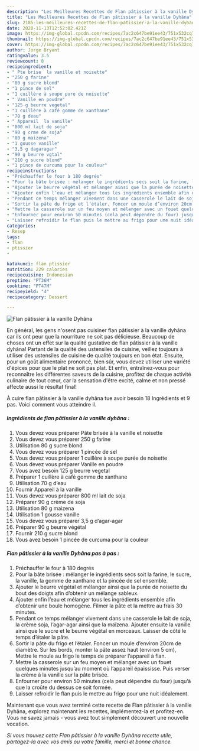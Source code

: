 ```yaml
---
description: "Les Meilleures Recettes de Flan pâtissier à la vanille Dyhãna"
title: "Les Meilleures Recettes de Flan pâtissier à la vanille Dyhãna"
slug: 2185-les-meilleures-recettes-de-flan-patissier-a-la-vanille-dyhana
date: 2020-11-13T12:52:02.421Z
image: https://img-global.cpcdn.com/recipes/7ac2c647be91ee43/751x532cq70/flan-patissier-a-la-vanille-dyhana-photo-principale-de-la-recette.jpg
thumbnail: https://img-global.cpcdn.com/recipes/7ac2c647be91ee43/751x532cq70/flan-patissier-a-la-vanille-dyhana-photo-principale-de-la-recette.jpg
cover: https://img-global.cpcdn.com/recipes/7ac2c647be91ee43/751x532cq70/flan-patissier-a-la-vanille-dyhana-photo-principale-de-la-recette.jpg
author: Jorge Bryant
ratingvalue: 3.5
reviewcount: 8
recipeingredient:
- " Pte brise  la vanille et noisette"
- "250 g farine"
- "80 g sucre blond"
- "1 pince de sel"
- "1 cuillère à soupe pure de noisette"
- " Vanille en poudre"
- "125 g beurre vegetal"
- "1 cuillère à café gomme de xanthane"
- "70 g deau"
- " Appareil  la vanille"
- "800 ml lait de soja"
- "90 g crme de soja"
- "80 g maizena"
- "1 gousse vanille"
- "3,5 g dagaragar"
- "90 g beurre vgtal"
- "210 g sucre blond"
- "1 pince de curcuma pour la couleur"
recipeinstructions:
- "Préchauffer le four à 180 degrés"
- "Pour la bâte brisée : mélanger le ingrédients secs soit la farine, le sucre, la vanille, la gomme de xanthane et la pincée de sel ensemble."
- "Ajouter le beurre végétal et mélanger ainsi que la purée de noisette du bout des doigts afin d’obtenir un mélange sableux."
- "Ajouter enfin l’eau et mélanger tous les ingrédients ensemble afin d’obtenir une boule homogène. Filmer la pâte et la mettre au frais 30 minutes."
- "Pendant ce temps mélanger vivement dans une casserole le lait de soja, la crème soja, l’agar-agar ainsi que la maïzena. Ajouter ensuite la vanille ainsi que le sucre et le beurre végétal en morceaux. Laisser de côté le temps d’étaler la pâte."
- "Sortir la pâte du frigo et l’étaler. Foncer un moule d’environ 20cm de diamètre. Sur les bords, monter la pâte assez haut (environ 5 cm), Mettre le moule au frigo le temps de préparer l’appareil à flan."
- "Mettre la casserole sur un feu moyen et mélanger avec un fouet quelques minutes jusqu’au moment où l’appareil épaississe. Puis verser la crème à la vanille sur la pâte brisée."
- "Enfourner pour environ 50 minutes (cela peut dépendre du four) jusqu’à que la croûte du dessus ce soit formée."
- "Laisser refroidir le flan puis le mettre au frigo pour une nuit idéalement."
categories:
- Resep
tags:
- flan
- ptissier
- 

katakunci: flan ptissier  
nutrition: 229 calories
recipecuisine: Indonesian
preptime: "PT36M"
cooktime: "PT47M"
recipeyield: "4"
recipecategory: Dessert

---
```



![Flan pâtissier à la vanille Dyhãna](https://img-global.cpcdn.com/recipes/7ac2c647be91ee43/751x532cq70/flan-patissier-a-la-vanille-dyhana-photo-principale-de-la-recette.jpg)

En général, les gens n'osent pas cuisiner flan pâtissier à la vanille dyhãna car ils ont peur que la nourriture ne soit pas délicieuse. Beaucoup de choses ont un effet sur la qualité gustative de flan pâtissier à la vanille dyhãna! Partant de la qualité des ustensiles de cuisine, veillez toujours à utiliser des ustensiles de cuisine de qualité toujours en bon état. Ensuite, pour un goût alimentaire prononcé, bien sûr, vous devez utiliser une variété d'épices pour que le plat ne soit pas plat. Et enfin, entraînez-vous pour reconnaître les différentes saveurs de la cuisine, profitez de chaque activité culinaire de tout cœur, car la sensation d'être excité, calme et non pressé affecte aussi le résultat final!

<!--inarticleads1-->

À cuire flan pâtissier à la vanille dyhãna tue avoir besoin 18 Ingrédients et 9 pas. Voici comment vous atteindre il.

##### Ingrédients de flan pâtissier à la vanille dyhãna :

1. Vous devez vous préparer  Pâte brisée à la vanille et noisette
1. Vous devez vous préparer 250 g farine
1. Utilisation 80 g sucre blond
1. Vous devez vous préparer 1 pincée de sel
1. Vous devez vous préparer 1 cuillère à soupe purée de noisette
1. Vous devez vous préparer  Vanille en poudre
1. Vous avez besoin 125 g beurre vegetal
1. Préparer 1 cuillère à café gomme de xanthane
1. Utilisation 70 g d’eau
1. Fournir  Appareil à la vanille
1. Vous devez vous préparer 800 ml lait de soja
1. Préparer 90 g crème de soja
1. Utilisation 80 g maizena
1. Utilisation 1 gousse vanille
1. Vous devez vous préparer 3,5 g d’agar-agar
1. Préparer 90 g beurre végétal
1. Fournir 210 g sucre blond
1. Vous avez besoin 1 pincée de curcuma pour la couleur




<!--inarticleads2-->

##### Flan pâtissier à la vanille Dyhãna pas à pas :

1. Préchauffer le four à 180 degrés
1. Pour la bâte brisée : mélanger le ingrédients secs soit la farine, le sucre, la vanille, la gomme de xanthane et la pincée de sel ensemble.
1. Ajouter le beurre végétal et mélanger ainsi que la purée de noisette du bout des doigts afin d’obtenir un mélange sableux.
1. Ajouter enfin l’eau et mélanger tous les ingrédients ensemble afin d’obtenir une boule homogène. Filmer la pâte et la mettre au frais 30 minutes.
1. Pendant ce temps mélanger vivement dans une casserole le lait de soja, la crème soja, l’agar-agar ainsi que la maïzena. Ajouter ensuite la vanille ainsi que le sucre et le beurre végétal en morceaux. Laisser de côté le temps d’étaler la pâte.
1. Sortir la pâte du frigo et l’étaler. Foncer un moule d’environ 20cm de diamètre. Sur les bords, monter la pâte assez haut (environ 5 cm), Mettre le moule au frigo le temps de préparer l’appareil à flan.
1. Mettre la casserole sur un feu moyen et mélanger avec un fouet quelques minutes jusqu’au moment où l’appareil épaississe. Puis verser la crème à la vanille sur la pâte brisée.
1. Enfourner pour environ 50 minutes (cela peut dépendre du four) jusqu’à que la croûte du dessus ce soit formée.
1. Laisser refroidir le flan puis le mettre au frigo pour une nuit idéalement.




<!--inarticleads1-->

<p>
Maintenant que vous avez terminé cette recette de Flan pâtissier à la vanille Dyhãna, explorez maintenant les recettes, implémentez-la et profitez-en. Vous ne savez jamais - vous avez tout simplement découvert une nouvelle vocation.
</p>

<p>
<i>Si vous trouvez cette Flan pâtissier à la vanille Dyhãna recette utile, partagez-la avec vos amis ou votre famille, merci et bonne chance.</i>
</p>
